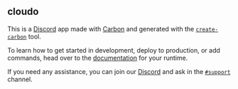 ## cloudo

This is a [Discord](https://discord.dev) app made with [Carbon](https://carbon.buape.com) and generated with the [`create-carbon`](https://npmjs.com/create-carbon) tool.

To learn how to get started in development, deploy to production, or add commands, head over to the [documentation](https://carbon.buape.com/adapters/fetch/cloudflare) for your runtime.

If you need any assistance, you can join our [Discord](https://go.buape.com/carbon) and ask in the [`#support`](https://discord.com/channels/1280628625904894072/1280630704308486174) channel.